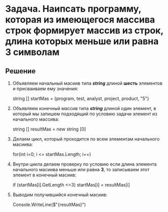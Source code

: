 # Задача. Наипсать программу, которая из имеющегося массива строк формирует массив из строк, длина которых меньше или равна 3 символам

## Решение

1. Объявляем начальный масиив типа ***string*** длиной **шесть** элементов и присваиваем ему значения:
     
     string [] startMas  = {program, test, analyst, project, product, "5"}

2. Объявляем конечный массив типа ***string*** длиной один элемент, в который мы запишем подходящий по условию задачи элемент из начального массива:

    string [] resultMas = new string [0]

3. Делаем цикл, который проходится по всем элементам начального масиива:

    for(int i=0; i <= startMas.Length; i++)

4. Внутри цикла делаем проверку по условию если длина элемента начального масиива меньше или равна **3**, то записываем этот элемент в конечный масиив:

    if (startMas[i].GetLength <=3) startMas[i] = resultMas[i]

5. Выводим получившийся конечный масиив:

    Console.WriteLine($"{resultMas}")

